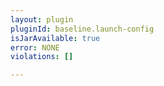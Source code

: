 ```yaml
---
layout: plugin
pluginId: baseline.launch-config
isJarAvailable: true
error: NONE
violations: []

---
```

